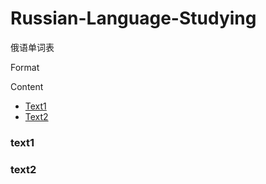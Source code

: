 # Russian-Language-Studying


俄语单词表

Format

Content
- [Text1](#text1)
- [Text2](#text2)

### text1
### text2
